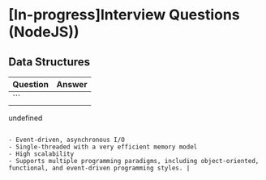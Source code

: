 # [In-progress]Interview Questions (NodeJS))

## Data Structures

| Question | Answer |
| -------- | ------ |
| ```
undefined
``` | Node.js is a JavaScript runtime built on Chrome's V8 JavaScript engine that allows developers to write server-side applications in JavaScript. It is an open-source, cross-platform runtime environment for developing server-side and networking applications. Features include: 

- Event-driven, asynchronous I/O
- Single-threaded with a very efficient memory model
- High scalability
- Supports multiple programming paradigms, including object-oriented, functional, and event-driven programming styles. |

